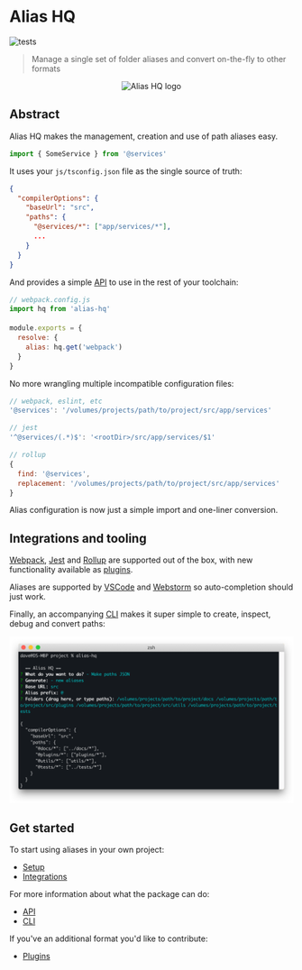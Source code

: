 # Alias HQ 

![tests](https://github.com/davestewart/alias-hq/workflows/tests/badge.svg)

> Manage a single set of folder aliases and convert on-the-fly to other formats

<p align="center">
  <img src="https://raw.githubusercontent.com/davestewart/alias-hq/master/docs/assets/logo.png" alt="Alias HQ logo">
</p>

## Abstract

Alias HQ makes the management, creation and use of path aliases easy.

```js
import { SomeService } from '@services'
```

It uses your `js/tsconfig.json` file as the single source of truth:

```json
{
  "compilerOptions": {
    "baseUrl": "src",
    "paths": {
      "@services/*": ["app/services/*"],
      ...
    }
  }
}
```

And provides a simple [API](docs/api.md) to use in the rest of your toolchain:

```js
// webpack.config.js
import hq from 'alias-hq'

module.exports = {
  resolve: {
    alias: hq.get('webpack')
  }
}
```

No more wrangling multiple incompatible configuration files:

```js
// webpack, eslint, etc
'@services': '/volumes/projects/path/to/project/src/app/services'
```
```js
// jest
'^@services/(.*)$': '<rootDir>/src/app/services/$1'
```
```js
// rollup
{
  find: '@services',
  replacement: '/volumes/projects/path/to/project/src/app/services'
}
```

Alias configuration is now just a simple import and one-liner conversion.

## Integrations and tooling

[Webpack](docs/integrations.md#webpack), [Jest](docs/integrations.md#jest) and [Rollup](docs/integrations.md#rollup) are supported out of the box, with new functionality available as [plugins](docs/plugins.md).

Aliases are supported by [VSCode](docs/integrations.md#vs-code) and [Webstorm](docs/integrations.md#webstorm) so auto-completion should just work.

Finally, an accompanying [CLI](docs/cli.md) makes it super simple to create, inspect, debug and convert paths:

![cli](docs/assets/cli.png)

## Get started

To start using aliases in your own project:

- [Setup](docs/setup.md)
- [Integrations](docs/integrations.md)

For more information about what the package can do:

- [API](docs/api.md)
- [CLI](docs/cli.md)

If you've an additional format you'd like to contribute:

- [Plugins](docs/plugins.md)



